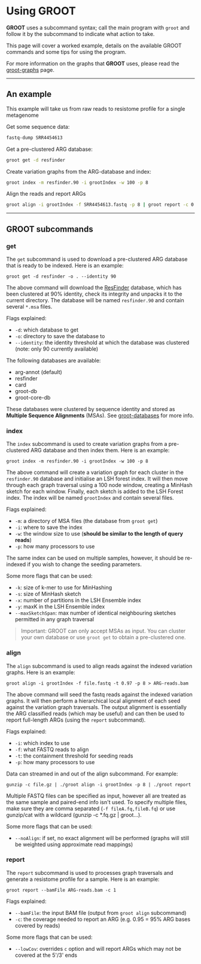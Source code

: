 # Using GROOT

**GROOT** uses a subcommand syntax; call the main program with `groot` and follow it by the subcommand to indicate what action to take.

This page will cover a worked example, details on the available GROOT commands and some tips for using the program.

For more information on the graphs that **GROOT** uses, please read the [groot-graphs](https://groot-documentation.readthedocs.io/en/latest/groot-graphs.html) page.

---

## An example

This example will take us from raw reads to resistome profile for a single metagenome

Get some sequence data:

```sh
fastq-dump SRR4454613
```

Get a pre-clustered ARG database:

```sh
groot get -d resfinder
```

Create variation graphs from the ARG-database and index:

```sh
groot index -m resfinder.90 -i grootIndex -w 100 -p 8
```

Align the reads and report ARGs

```sh
groot align -i grootIndex -f SRR4454613.fastq -p 8 | groot report -c 0.95
```

---

## GROOT subcommands

### get

The `get` subcommand is used to download a pre-clustered ARG database that is ready to be indexed. Here is an example:

```
groot get -d resfinder -o . --identity 90
```

The above command will download the [ResFinder](https://cge.cbs.dtu.dk/services/ResFinder/) database, which has been clustered at 90% identity, check its integrity and unpacks it to the current directory. The database will be named `resfinder.90` and contain several `*.msa` files.

Flags explained:

- `-d`: which database to get
- `-o`: directory to save the database to
- `--identity`: the identity threshold at which the database was clustered (note: only 90 currently available)

The following databases are available:

- arg-annot (default)
- resfinder
- card
- groot-db
- groot-core-db

These databases were clustered by sequence identity and stored as **Multiple Sequence Alignments** (MSAs). See [groot-databases](https://groot-documentation.readthedocs.io/en/latest/groot-databases.html) for more info.

### index

The `index` subcommand is used to create variation graphs from a pre-clustered ARG database and then index them. Here is an example:

```
groot index -m resfinder.90 -i grootIndex -w 100 -p 8
```

The above command will create a variation graph for each cluster in the `resfinder.90` database and initialise an LSH forest index. It will then move through each graph traversal using a 100 node window, creating a MinHash sketch for each window. Finally, each sketch is added to the LSH Forest index. The index will be named `grootIndex` and contain several files.

Flags explained:

- `-m`: a directory of MSA files (the database from `groot get`)
- `-i`: where to save the index
- `-w`: the window size to use (**should be similar to the length of query reads**)
- `-p`: how many processors to use

The same index can be used on multiple samples, however, it should be re-indexed if you wish to change the seeding parameters.

Some more flags that can be used:

- `-k`: size of k-mer to use for MinHashing
- `-s`: size of MinHash sketch
- `-x`: number of partitions in the LSH Ensemble index
- `-y`: maxK in the LSH Ensemble index
- `--maxSketchSpan`: max number of identical neighbouring sketches permitted in any graph traversal

> Important: GROOT can only accept MSAs as input. You can cluster your own database or use `groot get` to obtain a pre-clustered one.

### align

The `align` subcommand is used to align reads against the indexed variation graphs. Here is an example:

```
groot align -i grootIndex -f file.fastq -t 0.97 -p 8 > ARG-reads.bam
```

The above command will seed the fastq reads against the indexed variation graphs. It will then perform a hierarchical local alignment of each seed against the variation graph traversals. The output alignment is essentially the ARG classified reads (which may be useful) and can then be used to report full-length ARGs (using the `report` subcommand).

Flags explained:

- `-i`: which index to use
- `-f`: what FASTQ reads to align
- `-t`: the containment threshold for seeding reads
- `-p`: how many processors to use

Data can streamed in and out of the align subcommand. For example:

```
gunzip -c file.gz | ./groot align -i grootIndex -p 8 | ./groot report
```

Multiple FASTQ files can be specified as input, however all are treated as the same sample and paired-end info isn't used. To specify multiple files, make sure they are comma separated (`-f fileA.fq,fileB.fq`) or use gunzip/cat with a wildcard (gunzip -c \*.fq.gz | groot...).

Some more flags that can be used:

- `--noAlign`: if set, no exact alignment will be performed (graphs will still be weighted using approximate read mappings)

### report

The `report` subcommand is used to processes graph traversals and generate a resistome profile for a sample. Here is an example:

```
groot report --bamFile ARG-reads.bam -c 1
```

Flags explained:

- `--bamFile`: the input BAM file (output from `groot align` subcommand)
- `-c`: the coverage needed to report an ARG (e.g. 0.95 = 95% ARG bases covered by reads)

Some more flags that can be used:

- `--lowCov`: overrides `c` option and will report ARGs which may not be covered at the 5'/3' ends

